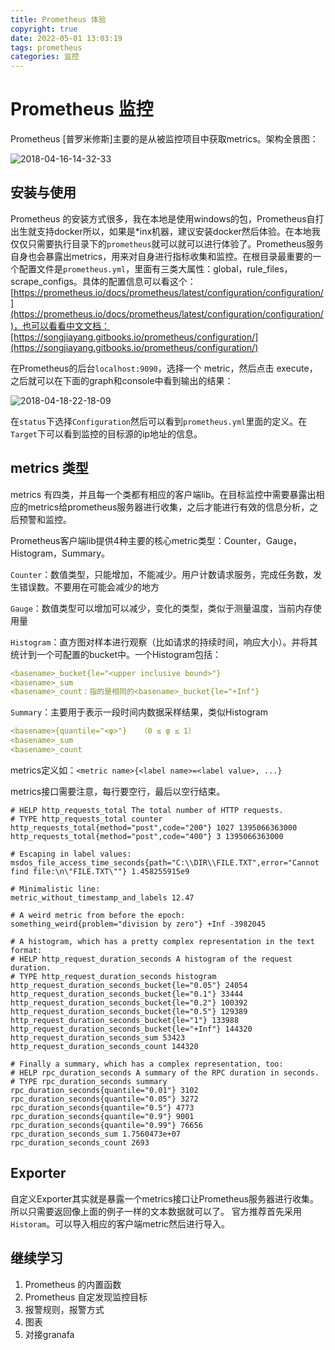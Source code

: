 ```yaml
---
title: Prometheus 体验
copyright: true
date: 2022-05-01 13:03:19
tags: prometheus
categories: 监控
---
```


# Prometheus 监控

 Prometheus [普罗米修斯]主要的是从被监控项目中获取metrics。架构全景图：

![2018-04-16-14-32-33](/images/qiniu/2018-04-16-14-32-33.png)

## 安装与使用

Prometheus 的安装方式很多，我在本地是使用windows的包，Prometheus自打出生就支持docker所以，如果是*inx机器，建议安装docker然后体验。在本地我仅仅只需要执行目录下的`prometheus`就可以就可以进行体验了。Prometheus服务自身也会暴露出metrics，用来对自身进行指标收集和监控。在根目录最重要的一个配置文件是`prometheus.yml`，里面有三类大属性：global，rule_files，scrape_configs。具体的配置信息可以看这个：
[https://prometheus.io/docs/prometheus/latest/configuration/configuration/](https://prometheus.io/docs/prometheus/latest/configuration/configuration/)，也可以看看中文文档：[https://songjiayang.gitbooks.io/prometheus/configuration/](https://songjiayang.gitbooks.io/prometheus/configuration/)

<!--more-->

在Prometheus的后台`localhost:9090`，选择一个 metric，然后点击 execute，之后就可以在下面的graph和console中看到输出的结果：

![2018-04-18-22-18-09](/images/qiniu/2018-04-18-22-18-09.png)

在`status`下选择`Configuration`然后可以看到`prometheus.yml`里面的定义。在`Target`下可以看到监控的目标源的ip地址的信息。

## metrics 类型

metrics 有四类，并且每一个类都有相应的客户端lib。在目标监控中需要暴露出相应的metrics给prometheus服务器进行收集，之后才能进行有效的信息分析，之后预警和监控。

Prometheus客户端lib提供4种主要的核心metric类型：Counter，Gauge，Histogram，Summary。

`Counter`：数值类型，只能增加，不能减少。用户计数请求服务，完成任务数，发生错误数。不要用在可能会减少的地方

`Gauge`：数值类型可以增加可以减少，变化的类型，类似于测量温度，当前内存使用量

`Histogram`：直方图对样本进行观察（比如请求的持续时间，响应大小）。并将其统计到一个可配置的bucket中。一个Histogram包括：

```yaml
<basename>_bucket{le="<upper inclusive bound>"}
<basename>_sum
<basename>_count：指的是相同的<basename>_bucket{le="+Inf"}
```

`Summary`：主要用于表示一段时间内数据采样结果，类似Histogram

```yaml
<basename>{quantile="<φ>"}   （0 ≤ φ ≤ 1）
<basename>_sum
<basename>_count
```

metrics定义如：`<metric name>{<label name>=<label value>, ...}`

metrics接口需要注意，每行要空行，最后以空行结束。

```
# HELP http_requests_total The total number of HTTP requests.
# TYPE http_requests_total counter
http_requests_total{method="post",code="200"} 1027 1395066363000
http_requests_total{method="post",code="400"} 3 1395066363000

# Escaping in label values:
msdos_file_access_time_seconds{path="C:\\DIR\\FILE.TXT",error="Cannot find file:\n\"FILE.TXT\""} 1.458255915e9

# Minimalistic line:
metric_without_timestamp_and_labels 12.47

# A weird metric from before the epoch:
something_weird{problem="division by zero"} +Inf -3982045

# A histogram, which has a pretty complex representation in the text format:
# HELP http_request_duration_seconds A histogram of the request duration.
# TYPE http_request_duration_seconds histogram
http_request_duration_seconds_bucket{le="0.05"} 24054
http_request_duration_seconds_bucket{le="0.1"} 33444
http_request_duration_seconds_bucket{le="0.2"} 100392
http_request_duration_seconds_bucket{le="0.5"} 129389
http_request_duration_seconds_bucket{le="1"} 133988
http_request_duration_seconds_bucket{le="+Inf"} 144320
http_request_duration_seconds_sum 53423
http_request_duration_seconds_count 144320

# Finally a summary, which has a complex representation, too:
# HELP rpc_duration_seconds A summary of the RPC duration in seconds.
# TYPE rpc_duration_seconds summary
rpc_duration_seconds{quantile="0.01"} 3102
rpc_duration_seconds{quantile="0.05"} 3272
rpc_duration_seconds{quantile="0.5"} 4773
rpc_duration_seconds{quantile="0.9"} 9001
rpc_duration_seconds{quantile="0.99"} 76656
rpc_duration_seconds_sum 1.7560473e+07
rpc_duration_seconds_count 2693
```

## Exporter 

自定义Exporter其实就是暴露一个metrics接口让Prometheus服务器进行收集。所以只需要返回像上面的例子一样的文本数据就可以了。
官方推荐首先采用`Historam`。可以导入相应的客户端metric然后进行导入。

## 继续学习

1. Prometheus 的内置函数
2. Prometheus 自定发现监控目标
3. 报警规则，报警方式
4. 图表
5. 对接granafa